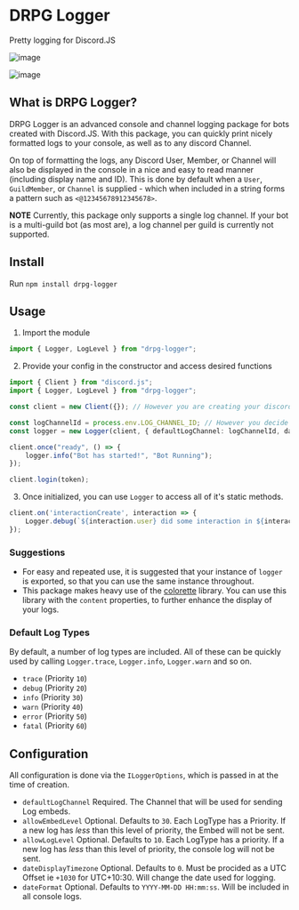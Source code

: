 # DRPG Logger

Pretty logging for Discord.JS

![image](https://cdn.discordapp.com/attachments/964178424258236466/967811840904134726/unknown.png)

![image](https://cdn.discordapp.com/attachments/964178424258236466/967813884264210472/unknown.png)

## What is DRPG Logger?

DRPG Logger is an advanced console and channel logging package for bots created with Discord.JS.
With this package, you can quickly print nicely formatted logs to your console, as well as to any discord Channel.

On top of formatting the logs, any Discord User, Member, or Channel will also be displayed in the console in a nice and easy to read manner (including display name and ID).
This is done by default when a `User`, `GuildMember`, or `Channel` is supplied - which when included in a string forms a pattern such as `<@12345678912345678>`.

**NOTE**
Currently, this package only supports a single log channel. If your bot is a multi-guild bot (as most are), a log channel per guild is currently not supported.

## Install

Run `npm install drpg-logger`

## Usage

1. Import the module

```ts
import { Logger, LogLevel } from "drpg-logger";
```

2. Provide your config in the constructor and access desired functions

```ts
import { Client } from "discord.js";
import { Logger, LogLevel } from "drpg-logger";

const client = new Client({}); // However you are creating your discord Client - this is up to you

const logChannelId = process.env.LOG_CHANNEL_ID; // However you decide to provide the log channel. Suggested via environment variables.
const logger = new Logger(client, { defaultLogChannel: logChannelId, dateDisplayTimezone: "+1000" });

client.once("ready", () => {
	logger.info("Bot has started!", "Bot Running");
});

client.login(token);
```

3. Once initialized, you can use `Logger` to access all of it's static methods. 
```ts
client.on('interactionCreate', interaction => {
    Logger.debug(`${interaction.user} did some interaction in ${interaction.channel}`,"Interaction", interaction.message);
});
```

### Suggestions

-   For easy and repeated use, it is suggested that your instance of `logger` is exported, so that you can use the same instance throughout.
-   This package makes heavy use of the [colorette](https://www.npmjs.com/package/colorette) library. You can use this library with the `content` properties, to further enhance the display of your logs.

### Default Log Types

By default, a number of log types are included. All of these can be quickly used by calling `Logger.trace`, `Logger.info`, `Logger.warn` and so on.

-   `trace` (Priority `10`)
-   `debug` (Priority `20`)
-   `info` (Priority `30`)
-   `warn` (Priority `40`)
-   `error` (Priority `50`)
-   `fatal` (Priority `60`)

## Configuration

All configuration is done via the `ILoggerOptions`, which is passed in at the time of creation.

-   `defaultLogChannel` Required. The Channel that will be used for sending Log embeds.
-   `allowEmbedLevel` Optional. Defaults to `30`. Each LogType has a Priority. If a new log has _less_ than this level of priority, the Embed will not be sent.
-   `allowLogLevel` Optional. Defaults to `10`. Each LogType has a priority. If a new log has _less_ than this level of priority, the console log will not be sent.
-   `dateDisplayTimezone` Optional. Defaults to `0`. Must be procided as a UTC Offset ie `+1030` for UTC+10:30. Will change the date used for logging.
-   `dateFormat` Optional. Defaults to `YYYY-MM-DD HH:mm:ss`. Will be included in all console logs.
